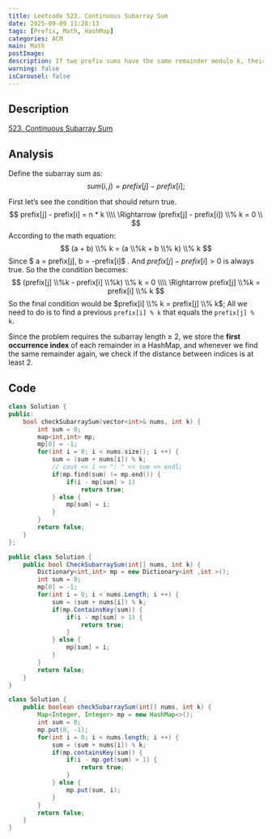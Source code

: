 ```yaml
---
title: Leetcode 523. Continuous Subarray Sum
date: 2025-09-09 11:28:13
tags: [Prefix, Math, HashMap]
categories: ACM
main: Math
postImage:
description: If two prefix sums have the same remainder modulo k, their difference is divisible by k.
warning: false
isCarousel: false
---
```


## Description

[523. Continuous Subarray Sum](https://leetcode.com/problems/continuous-subarray-sum/)

## Analysis

Define the subarray sum as:
$$
sum(i, j) = prefix[j] - prefix[i];
$$


First let’s see the condition that should return true.
$$
prefix[j] - prefix[i] = n * k \\\\
\Rightarrow (prefix[j] - prefix[i]) \\% k = 0 \\
$$
According to the math equation:
$$
(a + b) \\% k = (a \\%k + b \\% k) \\% k
$$
Since $ a = prefix[j], b = -prefix[i]$ . And $prefix[j] - prefix[i] > 0$ is always true. So the the condition becomes:
$$
(prefix[j] \\%k - prefix[i] \\%k) \\% k = 0 \\\\
\Rightarrow prefix[j] \\%k = prefix[i] \\% k
$$
So the final condition would be $prefix[i] \\% k = prefix[j] \\% k$; All we need to do is to find a previous `prefix[i] % k` that equals the `prefix[j] % k`. 

 

Since the problem requires the subarray length ≥ 2,  we store the **first occurrence index** of each remainder in a HashMap,  and whenever we find the same remainder again,  we check if the distance between indices is at least 2.

## Code

```c++
class Solution {
public:
    bool checkSubarraySum(vector<int>& nums, int k) {
        int sum = 0;
        map<int,int> mp; 
        mp[0] = -1;
        for(int i = 0; i < nums.size(); i ++) {
            sum = (sum + nums[i]) % k;
            // cout << i << ": " << sum << endl;
            if(mp.find(sum) != mp.end()) {
                if(i - mp[sum] > 1)
                    return true;
            } else {
                mp[sum] = i;
            }
        }
        return false;
    }
};
```





```c#
public class Solution {
    public bool CheckSubarraySum(int[] nums, int k) {
        Dictionary<int,int> mp = new Dictionary<int ,int >();
        int sum = 0;
        mp[0] = -1;
        for(int i = 0; i < nums.Length; i ++) {
            sum = (sum + nums[i]) % k;
            if(mp.ContainsKey(sum)) {
                if(i - mp[sum] > 1) {
                    return true;
                }
            } else {
                mp[sum] = i;
            }
        }
        return false;
    }
}
```



```java
class Solution {
    public boolean checkSubarraySum(int[] nums, int k) {
        Map<Integer, Integer> mp = new HashMap<>();
        int sum = 0;
        mp.put(0, -1);
        for(int i = 0; i < nums.length; i ++) {
            sum = (sum + nums[i]) % k;
            if(mp.containsKey(sum)) {
                if(i - mp.get(sum) > 1) {
                    return true;
                }
            } else {
                mp.put(sum, i);
            }
        }
        return false;
    }
}
```

